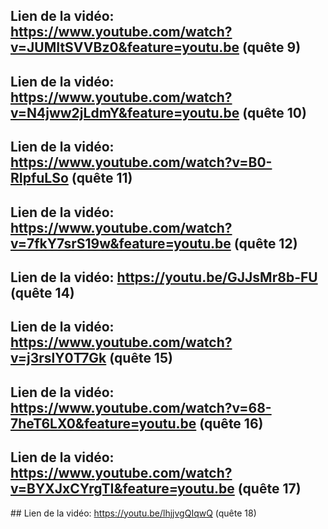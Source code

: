 ## Lien de la vidéo: https://www.youtube.com/watch?v=JUMItSVVBz0&feature=youtu.be (quête 9)
## Lien de la vidéo: https://www.youtube.com/watch?v=N4jww2jLdmY&feature=youtu.be (quête 10)
## Lien de la vidéo: https://www.youtube.com/watch?v=B0-RIpfuLSo (quête 11)
## Lien de la vidéo: https://www.youtube.com/watch?v=7fkY7srS19w&feature=youtu.be (quête 12)
## Lien de la vidéo: https://youtu.be/GJJsMr8b-FU (quête 14)
## Lien de la vidéo: https://www.youtube.com/watch?v=j3rslY0T7Gk (quête 15)
## Lien de la vidéo: https://www.youtube.com/watch?v=68-7heT6LX0&feature=youtu.be (quête 16)
## Lien de la vidéo: https://www.youtube.com/watch?v=BYXJxCYrgTI&feature=youtu.be (quête 17)
## Lien de la vidéo: https://youtu.be/lhjjvgQIqwQ (quête 18)